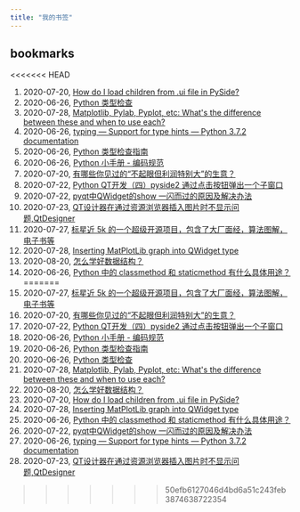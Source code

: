 ```yaml
---
title: "我的书签"
---
```


## bookmarks

<<<<<<< HEAD
1. 2020-07-20, [How do I load children from .ui file in PySide?](https://stackoverflow.com/questions/27603350/how-do-i-load-children-from-ui-file-in-pyside)
1. 2020-06-26, [Python 类型检查](http://blog.rainy.im/2017/01/20/python-type-hints/)
1. 2020-07-28, [Matplotlib, Pylab, Pyplot, etc: What's the difference between these and when to use each?](https://queirozf.com/entries/matplotlib-pylab-pyplot-etc-what-s-the-different-between-these)
1. 2020-06-26, [typing — Support for type hints — Python 3.7.2 documentation](https://docs.python.org/zh-cn/3/library/typing.html)
1. 2020-06-26, [Python 类型检查指南](https://zhuanlan.zhihu.com/p/141504225)
1. 2020-06-26, [Python 小手册 - 编码规范](https://lework.github.io/2016/09/08/pep008/)
1. 2020-07-20, [有哪些你见过的“不起眼但利润特别大”的生意？](https://www.zhihu.com/question/306917945/answer/1335870945?utm_source=com.ideashower.readitlater.pro&utm_medium=social&utm_oi=28196191862784)
1. 2020-07-22, [Python QT开发（四）pyside2 通过点击按钮弹出一个子窗口](https://blog.csdn.net/mankaichuang/article/details/105814658)
1. 2020-07-22, [pyqt中QWidget的show 一闪而过的原因及解决办法](https://blog.csdn.net/zhuoyue008/article/details/82704031)
1. 2020-07-23, [QT设计器在通过资源浏览器插入图片时不显示问题,QtDesigner](https://www.pythonf.cn/read/109415)
1. 2020-07-27, [标星近 5k 的一个超级开源项目，包含了大厂面经，算法图解，电子书等](https://zhuanlan.zhihu.com/p/164470973?utm_source=com.ideashower.readitlater.pro&utm_medium=social&utm_oi=28196191862784)
1. 2020-07-28, [Inserting MatPlotLib graph into QWidget type](https://stackoverflow.com/questions/54972046/inserting-matplotlib-graph-into-qwidget-type)
1. 2020-08-20, [怎么学好数据结构？](https://www.zhihu.com/question/19830721/answer/951240540?utm_source=com.ideashower.readitlater.pro&utm_medium=social&utm_oi=28196191862784)
1. 2020-06-26, [Python 中的 classmethod 和 staticmethod 有什么具体用途？](https://www.zhihu.com/question/20021164)
=======
1. 2020-07-27, [标星近 5k 的一个超级开源项目，包含了大厂面经，算法图解，电子书等](bookmarks/3061214222.md)
1. 2020-07-20, [有哪些你见过的“不起眼但利润特别大”的生意？](bookmarks/3053673473.md)
1. 2020-07-22, [Python QT开发（四）pyside2 通过点击按钮弹出一个子窗口](bookmarks/3056691734.md)
1. 2020-06-26, [Python 小手册 - 编码规范](bookmarks/3029420813.md)
1. 2020-06-26, [Python 类型检查指南](bookmarks/2986062167.md)
1. 2020-06-26, [Python 类型检查](bookmarks/1572002550.md)
1. 2020-07-28, [Matplotlib, Pylab, Pyplot, etc: What's the difference between these and when to use each?](bookmarks/1924730752.md)
1. 2020-08-20, [怎么学好数据结构？](bookmarks/3085594992.md)
1. 2020-07-20, [How do I load children from .ui file in PySide?](bookmarks/1538106339.md)
1. 2020-07-28, [Inserting MatPlotLib graph into QWidget type](bookmarks/3062278336.md)
1. 2020-06-26, [Python 中的 classmethod 和 staticmethod 有什么具体用途？](bookmarks/424650163.md)
1. 2020-07-22, [pyqt中QWidget的show 一闪而过的原因及解决办法](bookmarks/3056691901.md)
1. 2020-06-26, [typing — Support for type hints — Python 3.7.2 documentation](bookmarks/2585390929.md)
1. 2020-07-23, [QT设计器在通过资源浏览器插入图片时不显示问题,QtDesigner](bookmarks/3057720602.md)
>>>>>>> 50efb6127046d4bd6a51c243feb3874638722354
